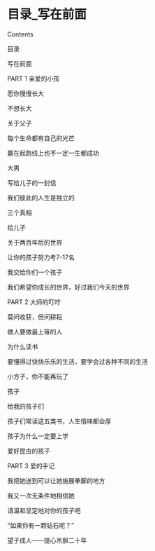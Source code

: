 # 目录_写在前面

Contents

目录

写在前面

PART 1 亲爱的小孩

愿你慢慢长大

不想长大

关于父子

每个生命都有自己的光芒

赢在起跑线上也不一定一生都成功

大男

写给儿子的一封信

我们彼此的人生是独立的

三个真相

给儿子

关于两百年后的世界

让你的孩子努力考7-17名

我交给你们一个孩子

我们希望你成长的世界，好过我们今天的世界

PART 2 大师的叮咛

莫问收获，但问耕耘

做人要做最上等的人

为什么读书

要懂得过快快乐乐的生活，要学会过各种不同的生活

小方子，你不能再玩了

孩子

给我的孩子们

孩子们常读这五类书，人生情味都会厚

孩子为什么一定要上学

爱好昆虫的孩子

PART 3 爱的手记

我把她送到可以让她施展拳脚的地方

我又一次无条件地相信她

请温和坚定地对你的孩子吧

“如果你有一颗钻石呢？”

望子成人——提心吊胆二十年